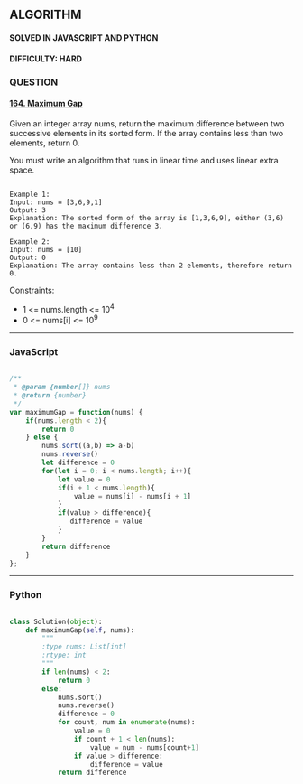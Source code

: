 ## ALGORITHM

#### SOLVED IN JAVASCRIPT AND PYTHON
#### DIFFICULTY: HARD
### QUESTION

#### [164. Maximum Gap](https://leetcode.com/problems/maximum-gap/)

Given an integer array nums, return the maximum difference between two successive elements in its sorted form. If the array contains less than two elements, return 0.

You must write an algorithm that runs in linear time and uses linear extra space.


```

Example 1:
Input: nums = [3,6,9,1]
Output: 3
Explanation: The sorted form of the array is [1,3,6,9], either (3,6) or (6,9) has the maximum difference 3.

Example 2:
Input: nums = [10]
Output: 0
Explanation: The array contains less than 2 elements, therefore return 0.

```

Constraints:

* 1 <= nums.length <= 10<sup>4</sup>
* 0 <= nums[i] <= 10<sup>9</sup>

-----

### JavaScript

```js

/**
 * @param {number[]} nums
 * @return {number}
 */
var maximumGap = function(nums) {
    if(nums.length < 2){
        return 0
    } else {
        nums.sort((a,b) => a-b)
        nums.reverse()
        let difference = 0
        for(let i = 0; i < nums.length; i++){
            let value = 0
            if(i + 1 < nums.length){
                value = nums[i] - nums[i + 1]
            }
            if(value > difference){
               difference = value
            }
        }
        return difference
    }
};
```

-----

### Python

```py

class Solution(object):
    def maximumGap(self, nums):
        """
        :type nums: List[int]
        :rtype: int
        """
        if len(nums) < 2:
            return 0
        else:
            nums.sort()
            nums.reverse()
            difference = 0
            for count, num in enumerate(nums):
                value = 0
                if count + 1 < len(nums):
                    value = num - nums[count+1]
                if value > difference:
                    difference = value
            return difference
        
```
